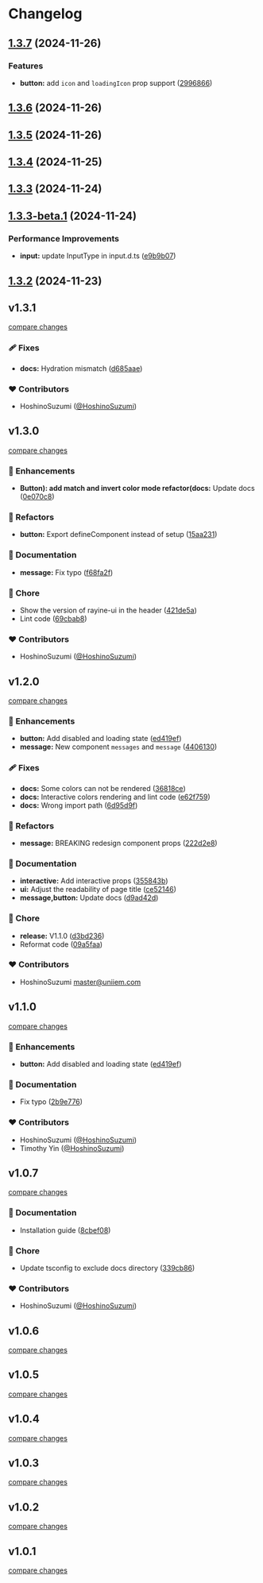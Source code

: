 # Changelog

## [1.3.7](https://github.com/HoshinoSuzumi/rayine-ui/compare/v1.3.6...v1.3.7) (2024-11-26)

### Features

* **button:** add `icon` and `loadingIcon` prop support ([2996866](https://github.com/HoshinoSuzumi/rayine-ui/commit/2996866b9adfed79fa64afa8ccd7c1fbfa88d059))

## [1.3.6](https://github.com/HoshinoSuzumi/rayine-ui/compare/v1.3.5...v1.3.6) (2024-11-26)

## [1.3.5](https://github.com/HoshinoSuzumi/rayine-ui/compare/v1.3.4...v1.3.5) (2024-11-26)

## [1.3.4](https://github.com/HoshinoSuzumi/rayine-ui/compare/v1.3.3...v1.3.4) (2024-11-25)

## [1.3.3](https://github.com/HoshinoSuzumi/rayine-ui/compare/v1.3.3-beta.1...v1.3.3) (2024-11-24)

## [1.3.3-beta.1](https://github.com/HoshinoSuzumi/rayine-ui/compare/v1.3.2...v1.3.3-beta.1) (2024-11-24)

### Performance Improvements

* **input:** update InputType in input.d.ts ([e9b9b07](https://github.com/HoshinoSuzumi/rayine-ui/commit/e9b9b070f75bd4b1c401801986e3208bf5b6aa0c))

## [1.3.2](https://github.com/HoshinoSuzumi/rayine-ui/compare/v1.3.1...v1.3.2) (2024-11-23)

## v1.3.1

[compare changes](https://github.com/HoshinoSuzumi/rayine-ui/compare/v1.3.0...v1.3.1)

### 🩹 Fixes

- **docs:** Hydration mismatch ([d685aae](https://github.com/HoshinoSuzumi/rayine-ui/commit/d685aae))

### ❤️ Contributors

- HoshinoSuzumi ([@HoshinoSuzumi](http://github.com/HoshinoSuzumi))

## v1.3.0

[compare changes](https://github.com/HoshinoSuzumi/rayine-ui/compare/v1.2.0...v1.3.0)

### 🚀 Enhancements

- **Button): add match and invert color mode refactor(docs:** Update docs ([0e070c8](https://github.com/HoshinoSuzumi/rayine-ui/commit/0e070c8))

### 💅 Refactors

- **button:** Export defineComponent instead of setup ([15aa231](https://github.com/HoshinoSuzumi/rayine-ui/commit/15aa231))

### 📖 Documentation

- **message:** Fix typo ([f68fa2f](https://github.com/HoshinoSuzumi/rayine-ui/commit/f68fa2f))

### 🏡 Chore

- Show the version of rayine-ui in the header ([421de5a](https://github.com/HoshinoSuzumi/rayine-ui/commit/421de5a))
- Lint code ([69cbab8](https://github.com/HoshinoSuzumi/rayine-ui/commit/69cbab8))

### ❤️ Contributors

- HoshinoSuzumi ([@HoshinoSuzumi](http://github.com/HoshinoSuzumi))

## v1.2.0

[compare changes](https://github.com/HoshinoSuzumi/rayine-ui/compare/v1.1.0...v1.2.0)

### 🚀 Enhancements

- **button:** Add disabled and loading state ([ed419ef](https://github.com/HoshinoSuzumi/rayine-ui/commit/ed419ef))
- **message:** New component `messages` and `message` ([4406130](https://github.com/HoshinoSuzumi/rayine-ui/commit/4406130))

### 🩹 Fixes

- **docs:** Some colors can not be rendered ([36818ce](https://github.com/HoshinoSuzumi/rayine-ui/commit/36818ce))
- **docs:** Interactive colors rendering and lint code ([e62f759](https://github.com/HoshinoSuzumi/rayine-ui/commit/e62f759))
- **docs:** Wrong import path ([6d95d9f](https://github.com/HoshinoSuzumi/rayine-ui/commit/6d95d9f))

### 💅 Refactors

- **message:** BREAKING redesign component props ([222d2e8](https://github.com/HoshinoSuzumi/rayine-ui/commit/222d2e8))

### 📖 Documentation

- **interactive:** Add interactive props ([355843b](https://github.com/HoshinoSuzumi/rayine-ui/commit/355843b))
- **ui:** Adjust the readability of page title ([ce52146](https://github.com/HoshinoSuzumi/rayine-ui/commit/ce52146))
- **message,button:** Update docs ([d9ad42d](https://github.com/HoshinoSuzumi/rayine-ui/commit/d9ad42d))

### 🏡 Chore

- **release:** V1.1.0 ([d3bd236](https://github.com/HoshinoSuzumi/rayine-ui/commit/d3bd236))
- Reformat code ([09a5faa](https://github.com/HoshinoSuzumi/rayine-ui/commit/09a5faa))

### ❤️ Contributors

- HoshinoSuzumi <master@uniiem.com>

## v1.1.0

[compare changes](https://github.com/HoshinoSuzumi/rayine-ui/compare/v1.0.7...v1.1.0)

### 🚀 Enhancements

- **button:** Add disabled and loading state ([ed419ef](https://github.com/HoshinoSuzumi/rayine-ui/commit/ed419ef))

### 📖 Documentation

- Fix typo ([2b9e776](https://github.com/HoshinoSuzumi/rayine-ui/commit/2b9e776))

### ❤️ Contributors

- HoshinoSuzumi ([@HoshinoSuzumi](http://github.com/HoshinoSuzumi))
- Timothy Yin ([@HoshinoSuzumi](http://github.com/HoshinoSuzumi))

## v1.0.7

[compare changes](https://github.com/HoshinoSuzumi/rayine-ui/compare/v1.0.7-beta.2...v1.0.7)

### 📖 Documentation

- Installation guide ([8cbef08](https://github.com/HoshinoSuzumi/rayine-ui/commit/8cbef08))

### 🏡 Chore

- Update tsconfig to exclude docs directory ([339cb86](https://github.com/HoshinoSuzumi/rayine-ui/commit/339cb86))

### ❤️ Contributors

- HoshinoSuzumi ([@HoshinoSuzumi](http://github.com/HoshinoSuzumi))

## v1.0.6

[compare changes](https://github.com/HoshinoSuzumi/rayine-ui/compare/v1.0.5...v1.0.6)

## v1.0.5

[compare changes](https://github.com/HoshinoSuzumi/rayine-ui/compare/v1.0.4...v1.0.5)

## v1.0.4

[compare changes](https://github.com/HoshinoSuzumi/rayine-ui/compare/v1.0.3...v1.0.4)

## v1.0.3

[compare changes](https://github.com/HoshinoSuzumi/rayine-ui/compare/v1.0.2...v1.0.3)

## v1.0.2

[compare changes](https://github.com/HoshinoSuzumi/rayine-ui/compare/v1.0.1...v1.0.2)

## v1.0.1

[compare changes](https://github.com/HoshinoSuzumi/rayine-ui/compare/v1.0.1-beta.1...v1.0.1)
